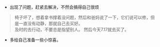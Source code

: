 + 出现了问题，赶紧去解决，不然会搞得自己很烦

> 椅子坏了，想着拿书撑着没问题，然后和爸妈说了一下，它们说可以修，但是一直没有动静，那就自己去买好。<br>
> 及时的去行动，不要总是指望别人。
> 然后今天7.17就去买了。

+ 多给自己准备一些小惊喜。